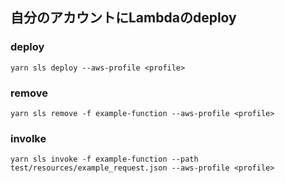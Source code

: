 

## 自分のアカウントにLambdaのdeploy
### deploy
```
yarn sls deploy --aws-profile <profile>
```

### remove
```
yarn sls remove -f example-function --aws-profile <profile>
```

### involke
```
yarn sls invoke -f example-function --path test/resources/example_request.json --aws-profile <profile>
```
